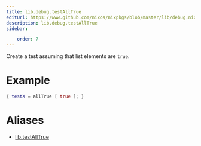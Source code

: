 ```yaml
---
title: lib.debug.testAllTrue
editUrl: https://www.github.com/nixos/nixpkgs/blob/master/lib/debug.nix#L307C17
description: lib.debug.testAllTrue
sidebar:

    order: 7
---
```


Create a test assuming that list elements are `true`.

# Example

```nix
{ testX = allTrue [ true ]; }
```


# Aliases

- [lib.testAllTrue](reference/lib/lib-testAllTrue)


